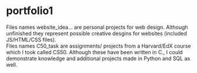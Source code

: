 # portfolio1

Files names website_idea... are personal projects for web design. Although unfinished they represent possible creative desgins for websites (included JS/HTML/CSS files).       
Files names C50_task are assignments/ projects from a Harvard/EdX course which I took called CS50. Although these have been written in C., I could demonstrate knowledge and additional projects made in Python and SQL as well.
